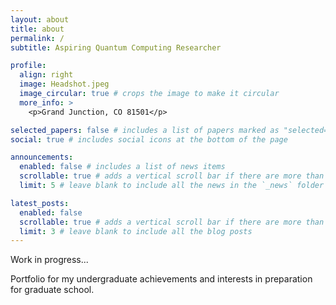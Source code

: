 ```yaml
---
layout: about
title: about
permalink: /
subtitle: Aspiring Quantum Computing Researcher

profile:
  align: right
  image: Headshot.jpeg
  image_circular: true # crops the image to make it circular
  more_info: >
    <p>Grand Junction, CO 81501</p>

selected_papers: false # includes a list of papers marked as "selected={true}"
social: true # includes social icons at the bottom of the page

announcements:
  enabled: false # includes a list of news items
  scrollable: true # adds a vertical scroll bar if there are more than 3 news items
  limit: 5 # leave blank to include all the news in the `_news` folder

latest_posts:
  enabled: false
  scrollable: true # adds a vertical scroll bar if there are more than 3 new posts items
  limit: 3 # leave blank to include all the blog posts
---
```


Work in progress...

Portfolio for my undergraduate achievements and interests in preparation for graduate school.
